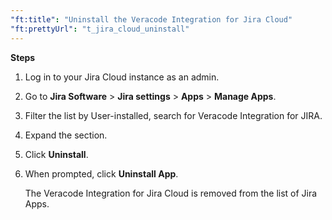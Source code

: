 ```yaml
---
"ft:title": "Uninstall the Veracode Integration for Jira Cloud"
"ft:prettyUrl": "t_jira_cloud_uninstall"
---
```

<p font-size="13pt"><b>Steps</b></p>

1.  Log in to your Jira Cloud instance as an admin.

2.  Go to **Jira Software** \> **Jira settings** \> **Apps** \> **Manage Apps**.

3.  Filter the list by User-installed, search for Veracode Integration for JIRA.

4.  Expand the section.

5.  Click **Uninstall**.

6.  When prompted, click **Uninstall App**.

    The Veracode Integration for Jira Cloud is removed from the list of Jira Apps.
